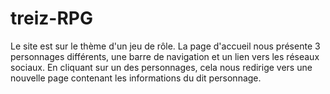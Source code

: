 # treiz-RPG
Le site est sur le thème d'un jeu de rôle. 
La page d'accueil nous présente 3 personnages différents, une barre de navigation et un lien vers les réseaux sociaux.
En cliquant sur un des personnages, cela nous redirige vers une nouvelle page contenant les informations du dit personnage.
